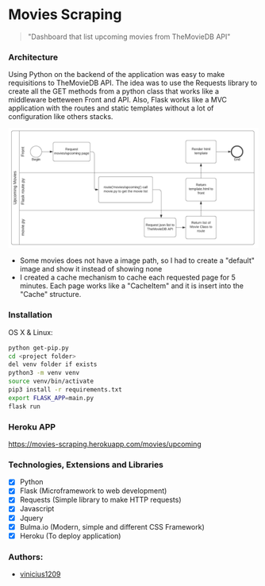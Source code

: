 # Movies Scraping

> "Dashboard that list upcoming movies from TheMovieDB API"

### Architecture

Using Python on the backend of the application was easy to make requisitions to TheMovieDB API. The idea was to use the Requests library to create all the GET methods from a python class that works like a middleware betteween Front and API.
Also, Flask works like a MVC application with the routes and static templates without a lot of configuration like others stacks.

![](bpm.png)

- Some movies does not have a image path, so I had to create a "default" image and show it instead of showing none
- I created a cache mechanism to cache each requested page for 5 minutes. Each page works like a "CacheItem" and it is insert into the "Cache" structure.

### Installation

OS X & Linux:

```sh
python get-pip.py
cd <project folder>
del venv folder if exists
python3 -m venv venv
source venv/bin/activate
pip3 install -r requirements.txt
export FLASK_APP=main.py
flask run
```
### Heroku APP
https://movies-scraping.herokuapp.com/movies/upcoming
 
### Technologies, Extensions and Libraries

- [x] Python
- [x] Flask (Microframework to web development)
- [x] Requests (Simple library to make HTTP requests)
- [x] Javascript
- [X] Jquery
- [X] Bulma.io (Modern, simple and different CSS Framework)
- [X] Heroku (To deploy application)

### Authors:
  - [vinicius1209](http://www.viniciusmachado.com/)
